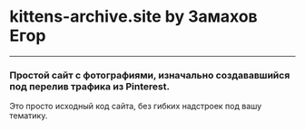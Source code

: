 # kittens-archive.site by Замахов Егор
---

### Простой сайт с фотографиями, изначально создававшийся под перелив трафика из Pinterest.

Это просто исходный код сайта, без гибких надстроек под вашу тематику.